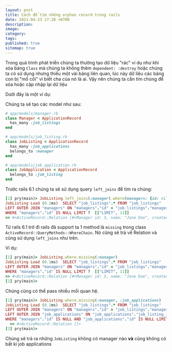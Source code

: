```yaml
---
layout: post
title: Cách để tìm những orphan record trong rails
date: 2021-04-23 17:28 +0700
description:
image:
category:
tags:
published: true
sitemap: true
---
```


Trong quá trình phát triển chúng ta thường tạo dữ liệu "rác" ví dụ như khi xóa bảng `Class` mà chúng ta không thêm
`dependent: :destroy` hoặc chúng ta có sử dụng nhưng thiếu một vài bảng liên quan, lúc này dữ liệu các bảng con bị "mồ
côi" vì biết cha của nó là ai. Vậy nên chúng ta cần tìm chúng để xóa hoặc cập nhập lại dữ liệu

Dưới đây là một ví dụ:

Chúng ta sẽ tạo các model như sau:

```ruby
# app/models/manager.rb
class Manager < ApplicationRecord
  has_many :job_listings
end
```

```ruby
# app/models/job_listing.rb
class JobListing < ApplicationRecord
  has_many :job_applications
  belongs_to :manager
end
```

```ruby
# app/models/job_application.rb
class JobApplication < ApplicationRecord
  belongs_to :job_listing
end
```

Trước rails 6.1 chúng ta sẽ sử dụng query `left_joins` để tìm ra chúng:

```ruby
[1] pry(main)> JobListing.left_joins(:manager).where(managers: {id: nil})
JobListing Load (0.2ms)  SELECT "job_listings".* FROM "job_listings"
LEFT OUTER JOIN "managers" ON "managers"."id" = "job_listings"."manager_id"
WHERE "managers"."id" IS NULL LIMIT ?  [["LIMIT", 11]]
=> #<ActiveRecord::Relation [#<Manager id: 3, name: "Jane Doe", created_at: "2020-01-20 14:31:16", updated_at: "2020-01-20 14:31:16">]>
```

Từ rails 6.1 trở đi rails đã support ta 1 method là `missing` trong class `ActiveRecord::QueryMethods::WhereChain`. Nó
cũng sẽ trả về Relation và cũng sử dụng `left_joins` như trên.

Ví dụ:
```ruby
[1] pry(main)> JobListing.where.missing(:manager)
JobListing Load (0.1ms)  SELECT "job_listings".* FROM "job_listings"
LEFT OUTER JOIN "managers" ON "managers"."id" = "job_listings"."manager_id"
WHERE "managers"."id" IS NULL LIMIT ?  [["LIMIT", 11]]
=> #<ActiveRecord::Relation [#<Manager id: 3, name: "Jane Doe", created_at: "2020-01-20 14:31:16", updated_at: "2020-01-20 14:31:16">]>
[2] pry(main)>
```

Chúng cũng có thể pass nhiều mối quan hệ.

```ruby
[1] pry(main)> JobListing.where.missing(:manager, :job_applications)
JobListing Load (0.1ms)  SELECT "job_listings".* FROM "job_listings"
LEFT OUTER JOIN "managers" ON "managers"."id" = "job_listings"."manager_id"
LEFT OUTER JOIN "job_applications" ON "job_applications"."job_listing_id" = "job_listings"."id"
WHERE "managers"."id" IS NULL AND "job_applications"."id" IS NULL LIMIT ?  [["LIMIT", 11]]
  => #<ActiveRecord::Relation []>
[2] pry(main)>
```
Chúng sẽ trả ra những `JobListing` không có manager nào **và** cũng không có bất kì job applications

